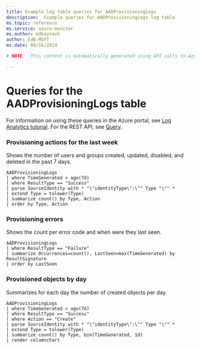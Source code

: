 ```yaml
---
title: Example log table queries for AADProvisioningLogs
description:  Example queries for AADProvisioningLogs log table
ms.topic: reference
ms.service: azure-monitor
ms.author: edbaynash
author: EdB-MSFT
ms.date: 09/16/2024

# NOTE:  This content is automatically generated using API calls to Azure. Any edits made on these files will be overwritten in the next run of the script. 

---
```


# Queries for the AADProvisioningLogs table

For information on using these queries in the Azure portal, see [Log Analytics tutorial](/azure/azure-monitor/logs/log-analytics-tutorial). For the REST API, see [Query](/rest/api/loganalytics/query).


### Provisioning actions for the last week  


Shows the number of users and groups created, updated, disabled, and deleted in the past 7 days.  

```query
AADProvisioningLogs
| where TimeGenerated > ago(7d)
| where ResultType == "Success"
| parse SourceIdentity with * "\"identityType\":\"" Type "\"" *
| extend Type = tolower(Type)
| summarize count() by Type, Action
| order by Type, Action
```



### Provisioning errors  


Shows the count per error code and when were they last seen.  

```query
AADProvisioningLogs
| where ResultType == "Failure"
| summarize Occurrences=count(), LastSeen=max(TimeGenerated) by ResultSignature
| order by LastSeen
```



### Provisioned objects by day  


Summarizes for each day the number of created objects per day.  

```query
AADProvisioningLogs
| where TimeGenerated > ago(7d)
| where ResultType == "Success"
| where Action == "Create"
| parse SourceIdentity with * "\"identityType\":\"" Type "\"" *
| extend Type = tolower(Type)
| summarize count() by Type, bin(TimeGenerated, 1d)
| render columnchart
```

